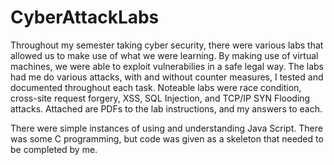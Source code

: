 # CyberAttackLabs
Throughout my semester taking cyber security, there were various labs that allowed us to make use of what we were learning. By making use of virtual machines, we were able to exploit vulnerabilies in a safe legal way. The labs had me do various attacks, with and without counter measures, I tested and documented throughout each task. Noteable labs were race condition, cross-site request forgery, XSS, SQL Injection, and TCP/IP SYN Flooding attacks. Attached are PDFs to the lab instructions, and my answers to each.

There were simple instances of using and understanding Java Script. There was some C programming, but code was given as a skeleton that needed to be completed by me.

